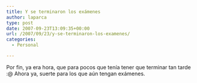 ```yaml
---
title: Y se terminaron los exámenes
author: laparca
type: post
date: 2007-09-23T13:09:35+00:00
url: /2007/09/23/y-se-terminaron-los-examenes/
categories:
  - Personal

---
```

Por fin, ya era hora, que para pocos que tenía tener que terminar tan tarde :@ Ahora ya, suerte para los que aún tengan exámenes.